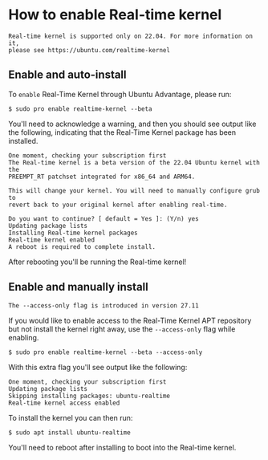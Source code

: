 # How to enable Real-time kernel

```{caution}
Real-time kernel is supported only on 22.04. For more information on it,
please see https://ubuntu.com/realtime-kernel
```

## Enable and auto-install

To `enable` Real-Time Kernel through Ubuntu Advantage, please run:

```console
$ sudo pro enable realtime-kernel --beta
```

You'll need to acknowledge a warning, and then you should see output like the
following, indicating that the Real-Time Kernel package has been installed.

```
One moment, checking your subscription first
The Real-time kernel is a beta version of the 22.04 Ubuntu kernel with the
PREEMPT_RT patchset integrated for x86_64 and ARM64.

This will change your kernel. You will need to manually configure grub to
revert back to your original kernel after enabling real-time.

Do you want to continue? [ default = Yes ]: (Y/n) yes
Updating package lists
Installing Real-time kernel packages
Real-time kernel enabled
A reboot is required to complete install.
```

After rebooting you'll be running the Real-time kernel!

## Enable and manually install

```{important}
The --access-only flag is introduced in version 27.11
```

If you would like to enable access to the Real-Time Kernel APT repository but
not install the kernel right away, use the `--access-only` flag while enabling.

```console
$ sudo pro enable realtime-kernel --beta --access-only
```

With this extra flag you'll see output like the following:

```
One moment, checking your subscription first
Updating package lists
Skipping installing packages: ubuntu-realtime
Real-time kernel access enabled
```

To install the kernel you can then run:

```console
$ sudo apt install ubuntu-realtime
```

You'll need to reboot after installing to boot into the Real-time kernel.
